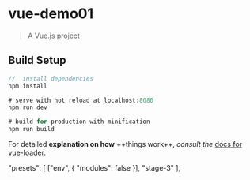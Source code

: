 # vue-demo01

> A Vue.js project

## Build Setup

``` java
//  install dependencies
npm install

# serve with hot reload at localhost:8080
npm run dev

# build for production with minification
npm run build
```

For detailed **explanation on how** ++things work++, *consult the* [docs for vue-loader](http://vuejs.github.io/vue-loader).


"presets": [
    ["env", { "modules": false }],
    "stage-3"
],
